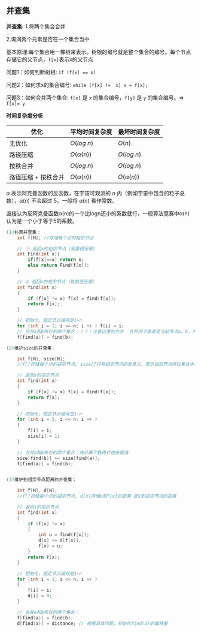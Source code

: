 ## 并查集

**并查集:**
1.将两个集合合并

2.询问两个元素是否在一个集合当中

基本原理:每个集合用一棵树来表示。树根的编号就是整个集合的编号。每个节点存储它的父节点，`f[x]`表示x的父节点

问题1：如何判断树根: `if (f[x] == x)`

问题2：如何求x的集合编号: `while (f[x] !=  x) x = f[x];`

问题3：如何合并两个集合: `f[x]` 是 `x` 的集合编号，`f[y]` 是 `y` 的集合编号。=> `f[x]= y`



**时间复杂度分析**

| 优化                | 平均时间复杂度 | 最坏时间复杂度 |
| ------------------- | -------------- | -------------- |
| 无优化              | $O(log\ n)$    | $O(n)$         |
| 路径压缩            | $O(α(n))$      | $O(log\ n)$    |
| 按秩合并            | $O(log\ n)$    | $O(log\ n)$    |
| 路径压缩 + 按秩合并 | $O(α(n))$      | $O(α(n))$      |

$α$ 表示阿克曼函数的反函数，在宇宙可观测的 $n$ 内（例如宇宙中包含的粒子总数），$α(n)$ 不会超过 5。一般将 $α(n)$ 看作常数。

直接认为反阿克曼函数α(n)的一个比logn还小的系数就行，一般算法竞赛中α(n)认为是一个小于等于5的系数。

```c++
(1)朴素并查集：	
    int f[N]; //存储每个点的祖宗节点

    // ① 返回x的祖宗节点（无路径压缩）
    int Find(int x){
        if(f[x]==x) return x;
        else return Find(f[x]);
    }

    // ② 返回x的祖宗节点（有路径压缩）
    int find(int x)
    {
        if (f[x] != x) f[x] = find(f[x]);
        return f[x];
    }

    // 初始化，假定节点编号是1~n
    for (int i = 1; i <= n; i ++ ) f[i] = i; 
    // 合并a和b所在的两个集合：！！！注意这里的合并  合并的不是改变当前节点a、b，而是将a、b所在集合的代表元素（根节点）进行合并
    f[find(a)] = find(b);

(2)维护size的并查集：

    int f[N], size[N];
    //f[]存储每个点的祖宗节点, size[]只有祖宗节点的有意义，表示祖宗节点所在集合中的点的数量

    // 返回x的祖宗节点
    int find(int x)
    {
        if (f[x] != x) f[x] = find(f[x]);
        return f[x];
    }

    // 初始化，假定节点编号是1~n
    for (int i = 1; i <= n; i ++ )
    {
        f[i] = i;
        size[i] = 1;
    }

    // 合并a和b所在的两个集合：先计算个数再对祖先赋值
    size[find(b)] += size[find(a)];
    f[find(a)] = find(b);


(3)维护到祖宗节点距离的并查集：

    int f[N], d[N];
    //f[]存储每个点的祖宗节点, d[x]存储x到f[x]的距离 即x到祖宗节点的距离

    // 返回x的祖宗节点
    int find(int x)
    {
        if (f[x] != x)
        {
            int u = find(f[x]);
            d[x] += d[f[x]];
            f[x] = u;
        }
        return f[x];
    }

    // 初始化，假定节点编号是1~n
    for (int i = 1; i <= n; i ++ )
    {
        f[i] = i;
        d[i] = 0;
    }

    // 合并a和b所在的两个集合：
    f[find(a)] = find(b);
    d[find(a)] = distance; // 根据具体问题，初始化find(a)的偏移量
```

## 
